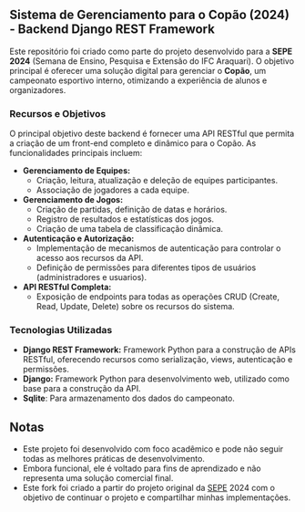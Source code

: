 ## Sistema de Gerenciamento para o Copão (2024) - Backend Django REST Framework

Este repositório foi criado como parte do projeto desenvolvido para a **SEPE 2024** (Semana de Ensino, Pesquisa e Extensão do IFC Araquari). O objetivo principal é oferecer uma solução digital para gerenciar o **Copão**, um campeonato esportivo interno, otimizando a experiência de alunos e organizadores.

### Recursos e Objetivos

O principal objetivo deste backend é fornecer uma API RESTful que permita a criação de um front-end completo e dinâmico para o Copão. As funcionalidades principais incluem:

* **Gerenciamento de Equipes:**
  * Criação, leitura, atualização e deleção de equipes participantes.
  * Associação de jogadores a cada equipe.
* **Gerenciamento de Jogos:**
  * Criação de partidas, definição de datas e horários.
  * Registro de resultados e estatísticas dos jogos.
  * Criação de uma tabela de classificação dinâmica.
* **Autenticação e Autorização:**
  * Implementação de mecanismos de autenticação para controlar o acesso aos recursos da API.
  * Definição de permissões para diferentes tipos de usuários (administradores e usuarios).
* **API RESTful Completa:**
  * Exposição de endpoints para todas as operações CRUD (Create, Read, Update, Delete) sobre os recursos do sistema.
  

### Tecnologias Utilizadas

* **Django REST Framework:** Framework Python para a construção de APIs RESTful, oferecendo recursos como serialização, views, autenticação e permissões.
* **Django:** Framework Python para desenvolvimento web, utilizado como base para a construção da API.
* **Sqlite**: Para armazenamento dos dados do campeonato.

## Notas
- Este projeto foi desenvolvido com foco acadêmico e pode não seguir todas as melhores práticas de desenvolvimento.
- Embora funcional, ele é voltado para fins de aprendizado e não representa uma solução comercial final.
- Este fork foi criado a partir do projeto original da [SEPE](https://github.com/LucasLiebl/pi-backend) 2024 com o objetivo de continuar o projeto e compartilhar minhas implementações.
